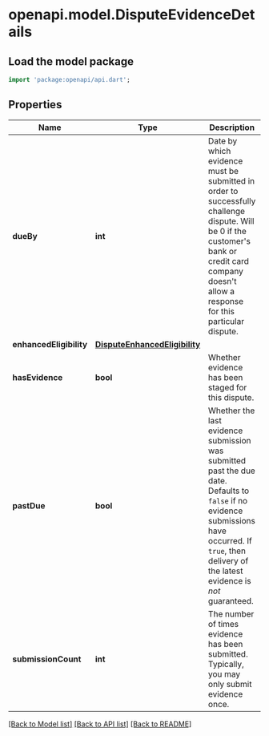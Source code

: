 # openapi.model.DisputeEvidenceDetails

## Load the model package
```dart
import 'package:openapi/api.dart';
```

## Properties
Name | Type | Description | Notes
------------ | ------------- | ------------- | -------------
**dueBy** | **int** | Date by which evidence must be submitted in order to successfully challenge dispute. Will be 0 if the customer's bank or credit card company doesn't allow a response for this particular dispute. | [optional] 
**enhancedEligibility** | [**DisputeEnhancedEligibility**](DisputeEnhancedEligibility.md) |  | 
**hasEvidence** | **bool** | Whether evidence has been staged for this dispute. | 
**pastDue** | **bool** | Whether the last evidence submission was submitted past the due date. Defaults to `false` if no evidence submissions have occurred. If `true`, then delivery of the latest evidence is *not* guaranteed. | 
**submissionCount** | **int** | The number of times evidence has been submitted. Typically, you may only submit evidence once. | 

[[Back to Model list]](../README.md#documentation-for-models) [[Back to API list]](../README.md#documentation-for-api-endpoints) [[Back to README]](../README.md)


